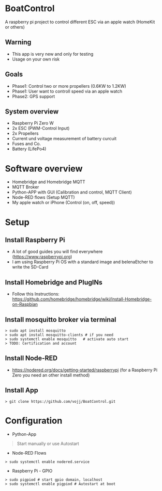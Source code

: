 # BoatControl
A raspberry pi project to control different ESC via an apple watch (HomeKit or others)

## Warning
* This app is very new and only for testing
* Usage on your own risk

## Goals
* Phase1: Control two or more propellers (0.6KW to 1.2KW)
* Phase1: User want to controll speed via an apple watch
* Phase2: GPS support

## System overview
* Raspberry Pi Zero W
* 2x ESC (PWM-Control Input)
* 2x Propellers
* Current und voltage measurement of battery curcuit
* Fuses and Co.
* Battery (LifePo4)

# Software overview
* Homebridge and Homebridge MQTT
* MQTT Broker
* Python-APP with GUI (Calibration and control, MQTT Client)
* Node-RED flows (Setup MQTT)
* My apple watch or iPhone (Control (on, off, speed))

# Setup
## Install Raspberry Pi
* A lot of good guides you will find everywhere (https://www.raspberrypi.org)
* I am using Raspberry Pi OS with a standard image and belenaEtcher to write the SD-Card

## Install Homebridge and PlugINs
* Follow this Instructions: https://github.com/homebridge/homebridge/wiki/Install-Homebridge-on-Raspbian

## Install mosquitto broker via terminal
```
> sudo apt install mosquitto
> sudo apt install mosquitto-clients # if you need
> sudo systemctl enable mosquitto   # activate auto start
> TODO: Certification and account
```

## Install Node-RED
* https://nodered.org/docs/getting-started/raspberrypi (for a Raspberry Pi Zero you need an other install method)

## Install App
```
> git clone https://github.com/vojj/BoatControl.git
```

# Configuration
* Python-App
> Start manually or use Autostart

* Node-RED Flows
```
> sudo systemctl enable nodered.service
```

* Raspberry Pi - GPIO
```
> sudo pigpiod # start gpio domain, localhost
> sudo systemctl enable pigpiod # Autostart at boot
```
